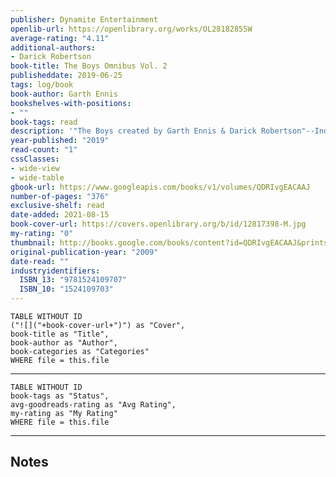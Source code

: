 ```yaml
---
publisher: Dynamite Entertainment
openlib-url: https://openlibrary.org/works/OL28182855W
average-rating: "4.11"
additional-authors:
- Darick Robertson
book-title: The Boys Omnibus Vol. 2
publisheddate: 2019-06-25
tags: log/book
book-author: Garth Ennis
bookshelves-with-positions:
- ""
book-tags: read
description: '"The Boys created by Garth Ennis & Darick Robertson"--Indicia.'
year-published: "2019"
read-count: "1"
cssClasses:
- wide-view
- wide-table
gbook-url: https://www.googleapis.com/books/v1/volumes/QDRIvgEACAAJ
number-of-pages: "376"
exclusive-shelf: read
date-added: 2021-08-15
book-cover-url: https://covers.openlibrary.org/b/id/12817398-M.jpg
my-rating: "0"
thumbnail: http://books.google.com/books/content?id=QDRIvgEACAAJ&printsec=frontcover&img=1&zoom=1&source=gbs_api
original-publication-year: "2009"
date-read: ""
industryidentifiers:
  ISBN_13: "9781524109707"
  ISBN_10: "1524109703"
---
```


```dataview
TABLE WITHOUT ID
("![]("+book-cover-url+")") as "Cover",
book-title as "Title",
book-author as "Author",
book-categories as "Categories"
WHERE file = this.file
```
---
```dataview
TABLE WITHOUT ID
book-tags as "Status",
avg-goodreads-rating as "Avg Rating",
my-rating as "My Rating"
WHERE file = this.file
```
---
## Notes


